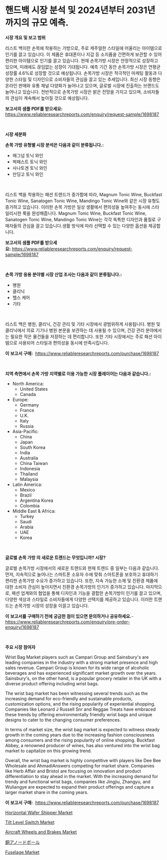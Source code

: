<p><h1>핸드백 시장 분석 및 2024년부터 2031년까지의 규모 예측.</h1></p><p><strong>시장 개요 및 보고 범위</strong></p>
<p><p>리스트 백이란 손목에 착용하는 가방으로, 주로 캐주얼한 스타일에 어울리는 아이템으로 인기를 끌고 있습니다. 이 제품은 휴대폰이나 지갑 등 소지품을 간편하게 보관할 수 있어 편리한 아이템으로 인기를 끌고 있습니다. 현재 손목가방 시장은 안정적으로 성장하고 있으며, 미래에도 끊임없는 성장이 기대됩니다. 예측 기간 동안 손목가방 시장은 연평균 성장률 4.6%로 성장할 것으로 예상됩니다. 손목가방 시장은 적극적인 마케팅 활동과 다양한 스타일 및 디자인으로 소비자들의 관심을 끌고 있는 추세입니다. 최신 시장 동향은 온라인 판매와 유통 채널 다양화가 늘어나고 있으며, 글로벌 시장에 진출하는 브랜드도 늘어나고 있습니다. 전반적으로 손목가방 시장은 밝은 전망을 가지고 있으며, 소비자들의 관심이 계속해서 높아질 것으로 예상됩니다.</p></p>
<p><strong>보고서의 샘플 PDF를 받으세요:</strong> <a href="https://www.reliableresearchreports.com/enquiry/request-sample/1698187">https://www.reliableresearchreports.com/enquiry/request-sample/1698187</a></p>
<p>&nbsp;</p>
<p><strong>시장 세분화</strong></p>
<p><strong>손목 가방 유형별 시장 분석은 다음과 같이 분류됩니다.:</strong></p>
<p><ul><li>매그넘 토닉 와인</li><li>벅패스트 토닉 와인</li><li>사나토겐 토닉 와인</li><li>만딩고 토닉 와인</li></ul></p>
<p>&nbsp;</p>
<p><p>리스트 백을 착용하는 패션 트렌드가 증가함에 따라, Magnum Tonic Wine, Buckfast Tonic Wine, Sanatogen Tonic Wine, Mandingo Tonic Wine와 같은 시장 유형도 증가하고 있습니다. 이러한 손목 가방은 일상 생활에서 편의성을 높여주는 동시에 스타일리시한 룩을 완성해줍니다. Magnum Tonic Wine, Buckfast Tonic Wine, Sanatogen Tonic Wine, Mandingo Tonic Wine는 각각 독특한 디자인과 품질로 구매자들의 관심을 끌고 있습니다.생활 방식에 따라 선택할 수 있는 다양한 옵션을 제공합니다.</p></p>
<p><strong>보고서의 샘플 PDF를 받으세요:</strong>&nbsp;<a href="https://www.reliableresearchreports.com/enquiry/request-sample/1698187">https://www.reliableresearchreports.com/enquiry/request-sample/1698187</a></p>
<p>&nbsp;</p>
<p><strong> 손목 가방 응용 분야별 시장 산업 조사는 다음과 같이 분류됩니다.:</strong></p>
<p><ul><li>병원</li><li>클리닉</li><li>헬스 케어</li><li>기타</li></ul></p>
<p>&nbsp;</p>
<p><p>리스트 백은 병원, 클리닉, 건강 관리 및 기타 시장에서 광범위하게 사용됩니다. 병원 및 클리닉에서 의료 기기나 병원 본문을 보관하는 데 사용될 수 있으며, 건강 관리 분야에서는 필요한 작은 물건들을 저장하는 데 편리합니다. 또한 기타 시장에서는 주로 패션 아이템으로 사용되어 스타일과 편의성을 동시에 만족시킵니다.</p></p>
<p><strong>이 보고서 구매:</strong>&nbsp; <a href="https://www.reliableresearchreports.com/purchase/1698187">https://www.reliableresearchreports.com/purchase/1698187</a></p>
<p>&nbsp;</p>
<p><strong>지역 측면에서 손목 가방 지역별로 이용 가능한 시장 플레이어는 다음과 같습니다.:</strong></p>
<p><ul>
    <li>
        North America:
        <ul>
            <li>United States</li>
            <li>Canada</li>
        </ul>
    </li>
    <li>
        Europe:
        <ul>
            <li>Germany</li>
            <li>France</li>
            <li>U.K.</li>
            <li>Italy</li>
            <li>Russia</li>
        </ul>
    </li>
    <li>
        Asia-Pacific:
        <ul>
            <li>China</li>
            <li>Japan</li>
            <li>South Korea</li>
            <li>India</li>
            <li>Australia</li>
            <li>China Taiwan</li>
            <li>Indonesia</li>
            <li>Thailand</li>
            <li>Malaysia</li>
        </ul>
    </li>
    <li>
        Latin America:
        <ul>
            <li>Mexico</li>
            <li>Brazil</li>
            <li>Argentina Korea</li>
            <li>Colombia</li>
        </ul>
    </li>
    <li>
        Middle East & Africa:
        <ul>
            <li>Turkey</li>
            <li>Saudi</li>
            <li>Arabia</li>
            <li>UAE</li>
            <li>Korea</li>
        </ul>
    </li>
    </ul></p>
<p>&nbsp;</p>
<p><strong>글로벌 손목 가방 의 새로운 트렌드는 무엇입니까? 시장?</strong></p>
<p><p>글로벌 손목가방 시장에서의 새로운 트렌드와 현재 트렌드 중 일부는 다음과 같습니다. 먼저, 지속적으로 늘어나는 스마트폰 소유자 수에 맞춰 스마트폰을 보호하고 휴대하기 편리한 손목가방 수요가 증가하고 있습니다. 또한, 지속 가능한 소재 및 친환경 제품에 대한 소비자 관심이 높아지면서 친환경 손목가방의 인기가 증가하고 있습니다. 마지막으로, 패션 업계와의 협업을 통해 디자인과 기능을 결합한 손목가방이 인기를 끌고 있으며, 다양한 색상과 스타일로 소비자들에게 다양한 선택지를 제공하고 있습니다. 이러한 트렌드는 손목가방 시장의 성장을 이끌고 있습니다.</p></p>
<p><strong>이 보고서를 구매하기 전에 궁금한 점이 있으면 문의하거나 공유하세요.</strong>- <a href="https://www.reliableresearchreports.com/enquiry/pre-order-enquiry/1698187">https://www.reliableresearchreports.com/enquiry/pre-order-enquiry/1698187</a></p>
<p>&nbsp;</p>
<p><strong>주요 시장 참여자</strong></p>
<p><p>Wrist Bag Market players such as Campari Group and Sainsbury's are leading companies in the industry with a strong market presence and high sales revenue. Campari Group is known for its wide range of alcoholic beverages and has experienced significant market growth over the years. Sainsbury's, on the other hand, is a popular grocery retailer in the UK with a diverse product offering including wrist bags. </p><p>The wrist bag market has been witnessing several trends such as the increasing demand for eco-friendly and sustainable products, customization options, and the rising popularity of experiential shopping. Companies like Leonard J Russell Snr and Reggae Treats have embraced these trends by offering environmentally friendly wrist bags and unique designs to cater to the changing consumer preferences.</p><p>In terms of market size, the wrist bag market is expected to witness steady growth in the coming years due to the increasing fashion consciousness among consumers and the rising popularity of online shopping. Buckfast Abbey, a renowned producer of wines, has also ventured into the wrist bag market to capitalize on this growing trend.</p><p>Overall, the wrist bag market is highly competitive with players like Dee Bee Wholesale and AhmadiAnswers competing for market share. Companies like Herb Affair and Bristol are focusing on innovation and product differentiation to stay ahead in the market. With the increasing demand for trendy and functional wrist bags, companies like Jingjiu, Zhangyu, and Wuliangye are expected to expand their product offerings and capture a larger market share in the coming years.</p></p>
<p><strong>이 보고서 구매:</strong>&nbsp;&nbsp;<a href="https://www.reliableresearchreports.com/purchase/1698187">https://www.reliableresearchreports.com/purchase/1698187</a></p>
<p><p><a href="https://github.com/joannagoyvaerts/Market-Research-Report-List-2/blob/main/horizontal-wafer-shipper-market.md">Horizontal Wafer Shipper Market</a></p><p><a href="https://github.com/abdelrhmankishk22/Market-Research-Report-List-3/blob/main/tilt-level-switch-market.md">Tilt Level Switch Market</a></p><p><a href="https://issuu.com/reportprime-2/docs/aircraft-wheels-and-brakes-market-size-2030.pptx">Aircraft Wheels and Brakes Market</a></p><p><a href="https://github.com/lrlmopnhwd79300/Market-Research-Report-List-1/blob/main/364072912126.md">銅アノードボール</a></p><p><a href="https://issuu.com/reportprime-2/docs/fuselage-market-size-2030.pptx">Fuselage Market</a></p></p>
